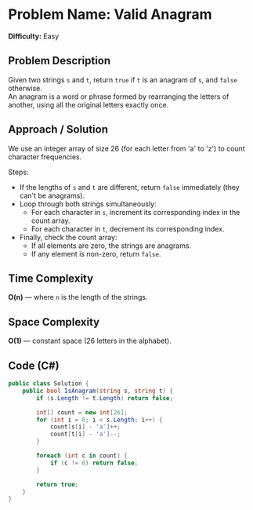 # Problem Name: Valid Anagram

**Difficulty:** Easy

## Problem Description
Given two strings `s` and `t`, return `true` if `t` is an anagram of `s`, and `false` otherwise.  
An anagram is a word or phrase formed by rearranging the letters of another, using all the original letters exactly once.

## Approach / Solution
We use an integer array of size 26 (for each letter from 'a' to 'z') to count character frequencies.

Steps:
- If the lengths of `s` and `t` are different, return `false` immediately (they can't be anagrams).
- Loop through both strings simultaneously:
  - For each character in `s`, increment its corresponding index in the count array.
  - For each character in `t`, decrement its corresponding index.
- Finally, check the count array:
  - If all elements are zero, the strings are anagrams.
  - If any element is non-zero, return `false`.

## Time Complexity
**O(n)** — where `n` is the length of the strings.

## Space Complexity
**O(1)** — constant space (26 letters in the alphabet).

## Code (C#)
```csharp
public class Solution {
    public bool IsAnagram(string s, string t) {
        if (s.Length != t.Length) return false;

        int[] count = new int[26];
        for (int i = 0; i < s.Length; i++) {
            count[s[i] - 'a']++;
            count[t[i] - 'a']--;
        }

        foreach (int c in count) {
            if (c != 0) return false;
        }

        return true;
    }
}
